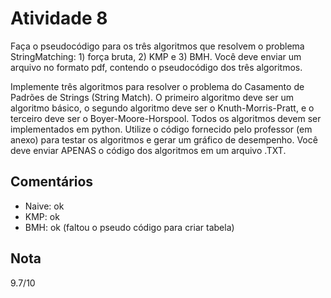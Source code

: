 # Atividade 8

Faça o pseudocódigo para os três algoritmos que resolvem o problema  StringMatching: 1) força bruta, 2) KMP e 3) BMH. Você deve enviar um arquivo no formato pdf, contendo o pseudocódigo dos três algoritmos.

Implemente três algoritmos para resolver o problema do Casamento de Padrões de Strings (String Match). O primeiro algoritmo deve ser um algoritmo básico, o segundo algoritmo deve ser o Knuth-Morris-Pratt, e o terceiro deve ser o Boyer-Moore-Horspool. Todos os algoritmos devem ser implementados em python. Utilize o código fornecido pelo professor (em anexo) para testar os algoritmos e gerar um gráfico de desempenho. Você deve enviar APENAS o código dos algoritmos em um arquivo .TXT.


## Comentários

- Naive: ok
- KMP: ok
- BMH: ok (faltou o pseudo código para criar tabela)

## Nota

9.7/10
